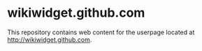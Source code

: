 wikiwidget.github.com
=====================

This repository contains web content for the userpage located at http://wikiwidget.github.com.
